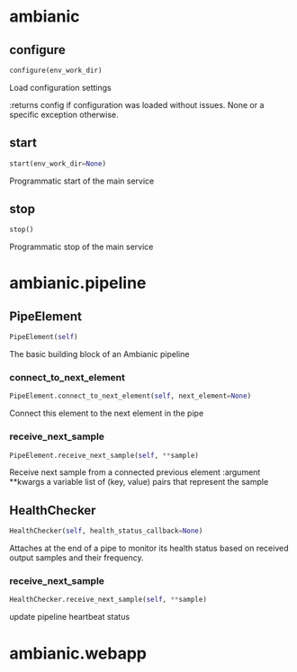 # ambianic

## configure
```python
configure(env_work_dir)
```
Load configuration settings

:returns config if configuration was loaded without issues.
    None or a specific exception otherwise.

## start
```python
start(env_work_dir=None)
```
Programmatic start of the main service
## stop
```python
stop()
```
Programmatic stop of the main service
# ambianic.pipeline

## PipeElement
```python
PipeElement(self)
```
The basic building block of an Ambianic pipeline
### connect_to_next_element
```python
PipeElement.connect_to_next_element(self, next_element=None)
```
Connect this element to the next element in the pipe
### receive_next_sample
```python
PipeElement.receive_next_sample(self, **sample)
```
Receive next sample from a connected previous element
:argument **kwargs a variable list of (key, value) pairs that represent the sample

## HealthChecker
```python
HealthChecker(self, health_status_callback=None)
```

Attaches at the end of a pipe to monitor its health status
based on received output samples and their frequency.

### receive_next_sample
```python
HealthChecker.receive_next_sample(self, **sample)
```
update pipeline heartbeat status
# ambianic.webapp

